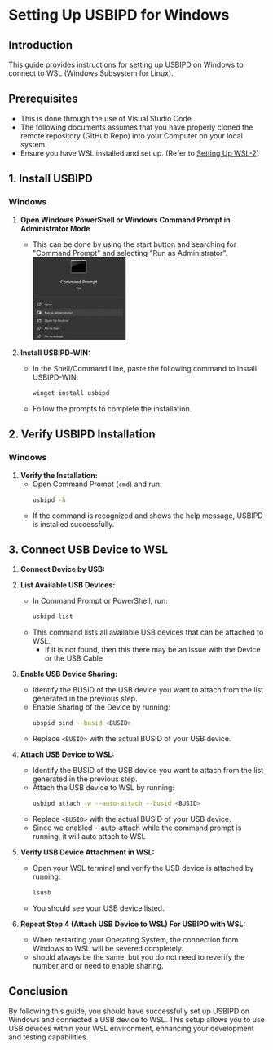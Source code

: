 # Setting Up USBIPD for Windows

## Introduction

This guide provides instructions for setting up USBIPD on Windows to connect to WSL (Windows Subsystem for Linux).

## Prerequisites

- This is done through the use of Visual Studio Code.
- The following documents assumes that you have properly cloned the remote repository (GitHub Repo) into your Computer on your local system.
- Ensure you have WSL installed and set up. (Refer to [Setting Up WSL-2](https://learn.microsoft.com/en-us/windows/wsl/install))

## 1. Install USBIPD

### Windows

1. **Open Windows PowerShell or Windows Command Prompt in Administrator Mode**

   - This can be done by using the start button and searching for "Command Prompt" and selecting "Run as Administrator".<br>
     <img src="images\USBIPD_SETUP images\01_Command_Prompt_Admin.png" alt="Command Prompt Search Containing Run as Administrator" style="width:40%; height:auto;">

2. **Install USBIPD-WIN:**
   - In the Shell/Command Line, paste the following command to install USBIPD-WIN:
     ```sh
     winget install usbipd
     ```
   - Follow the prompts to complete the installation.

## 2. Verify USBIPD Installation

### Windows

1. **Verify the Installation:**
   - Open Command Prompt (`cmd`) and run:
     ```sh
     usbipd -h
     ```
   - If the command is recognized and shows the help message, USBIPD is installed successfully.

## 3. Connect USB Device to WSL

1. **Connect Device by USB:**
2. **List Available USB Devices:**

   - In Command Prompt or PowerShell, run:
     ```sh
     usbipd list
     ```
   - This command lists all available USB devices that can be attached to WSL.
     - If it is not found, then this there may be an issue with the Device or the USB Cable

3. **Enable USB Device Sharing:**

   - Identify the BUSID of the USB device you want to attach from the list generated in the previous step.
   - Enable Sharing of the Device by running:
     ```sh
     ubspid bind --busid <BUSID>
     ```
   - Replace `<BUSID>` with the actual BUSID of your USB device.

4. **Attach USB Device to WSL:**

   - Identify the BUSID of the USB device you want to attach from the list generated in the previous step.
   - Attach the USB device to WSL by running:
     ```sh
     usbipd attach -w --auto-attach --busid <BUSID>
     ```
   - Replace `<BUSID>` with the actual BUSID of your USB device.
   - Since we enabled --auto-attach while the command prompt is running, it will auto attach to WSL

5. **Verify USB Device Attachment in WSL:**
   - Open your WSL terminal and verify the USB device is attached by running:
     ```sh
     lsusb
     ```
   - You should see your USB device listed.
6. **Repeat Step 4 (Attach USB Device to WSL) For USBIPD with WSL:**
   - When restarting your Operating System, the connection from Windows to WSL will be severed completely.
   - <BUSID> should always be the same, but you do not need to reverify the number and or need to enable sharing.

## Conclusion

By following this guide, you should have successfully set up USBIPD on Windows and connected a USB device to WSL. This setup allows you to use USB devices within your WSL environment, enhancing your development and testing capabilities.
